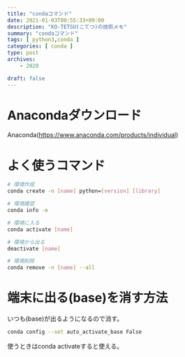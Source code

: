 ```yaml
---
title: "condaコマンド"
date: 2021-01-03T00:55:33+09:00
description: "KO-TETSU(こてつ)の技術メモ"
summary: "condaコマンド"
tags: [ python3,conda ]
categories: [ conda ]
type: post
archives:
    - 2020

draft: false
---
```


# Anacondaダウンロード
Anaconda(https://www.anaconda.com/products/individual)

# よく使うコマンド
``` sh
# 環境作成
conda create -n [name] python=[version] [library]

# 環境確認
conda info -e

# 環境に入る
conda activate [name]

# 環境から出る
deactivate [name]

# 環境削除
conda remove -n [name] --all
```

# 端末に出る(base)を消す方法
いつも(base)が出るようになるので消す。
``` sh
conda config --set auto_activate_base False
```

使うときはconda activateすると使える。